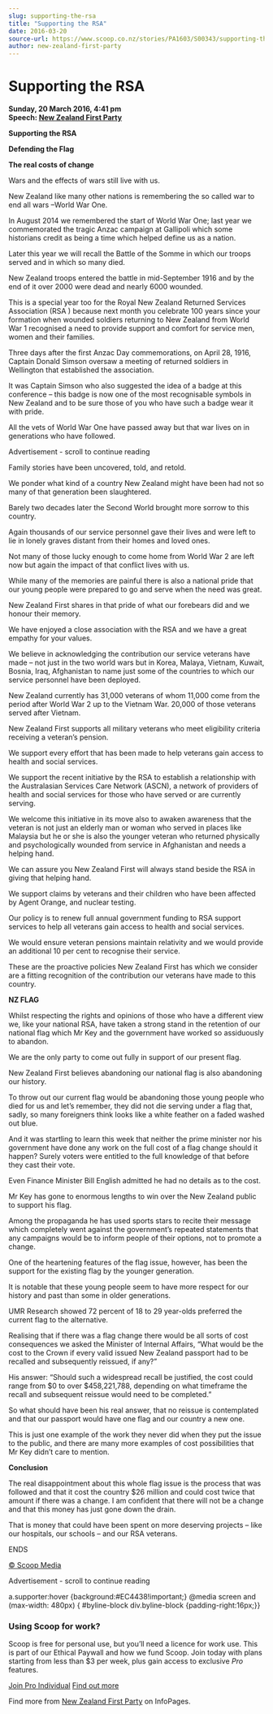 ```yaml
---
slug: supporting-the-rsa
title: "Supporting the RSA"
date: 2016-03-20
source-url: https://www.scoop.co.nz/stories/PA1603/S00343/supporting-the-rsa.htm
author: new-zealand-first-party
---
```

Supporting the RSA
==================

**Sunday, 20 March 2016, 4:41 pm**  
**Speech: [New Zealand First Party](https://info.scoop.co.nz/New_Zealand_First_Party)**

**Supporting the RSA**

**Defending the Flag**

**The real costs of change**

Wars and the effects of wars still live with us.

New Zealand like many other nations is remembering the so called war to end all wars –World War One.

In August 2014 we remembered the start of World War One; last year we commemorated the tragic Anzac campaign at Gallipoli which some historians credit as being a time which helped define us as a nation.

Later this year we will recall the Battle of the Somme in which our troops served and in which so many died.

New Zealand troops entered the battle in mid-September 1916 and by the end of it over 2000 were dead and nearly 6000 wounded.

This is a special year too for the Royal New Zealand Returned Services Association (RSA ) because next month you celebrate 100 years since your formation when wounded soldiers returning to New Zealand from World War 1 recognised a need to provide support and comfort for service men, women and their families.

Three days after the first Anzac Day commemorations, on April 28, 1916, Captain Donald Simson oversaw a meeting of returned soldiers in Wellington that established the association.

It was Captain Simson who also suggested the idea of a badge at this conference – this badge is now one of the most recognisable symbols in New Zealand and to be sure those of you who have such a badge wear it with pride.

All the vets of World War One have passed away but that war lives on in generations who have followed.

Advertisement - scroll to continue reading





Family stories have been uncovered, told, and retold.

We ponder what kind of a country New Zealand might have been had not so many of that generation been slaughtered.

Barely two decades later the Second World brought more sorrow to this country.

Again thousands of our service personnel gave their lives and were left to lie in lonely graves distant from their homes and loved ones.

Not many of those lucky enough to come home from World War 2 are left now but again the impact of that conflict lives with us.

While many of the memories are painful there is also a national pride that our young people were prepared to go and serve when the need was great.

New Zealand First shares in that pride of what our forebears did and we honour their memory.

We have enjoyed a close association with the RSA and we have a great empathy for your values.

We believe in acknowledging the contribution our service veterans have made – not just in the two world wars but in Korea, Malaya, Vietnam, Kuwait, Bosnia, Iraq, Afghanistan to name just some of the countries to which our service personnel have been deployed.

New Zealand currently has 31,000 veterans of whom 11,000 come from the period after World War 2 up to the Vietnam War. 20,000 of those veterans served after Vietnam.

New Zealand First supports all military veterans who meet eligibility criteria receiving a veteran’s pension.

We support every effort that has been made to help veterans gain access to health and social services.

We support the recent initiative by the RSA to establish a relationship with the Australasian Services Care Network (ASCN), a network of providers of health and social services for those who have served or are currently serving.

We welcome this initiative in its move also to awaken awareness that the veteran is not just an elderly man or woman who served in places like Malaysia but he or she is also the younger veteran who returned physically and psychologically wounded from service in Afghanistan and needs a helping hand.

We can assure you New Zealand First will always stand beside the RSA in giving that helping hand.

We support claims by veterans and their children who have been affected by Agent Orange, and nuclear testing.

Our policy is to renew full annual government funding to RSA support services to help all veterans gain access to health and social services.

We would ensure veteran pensions maintain relativity and we would provide an additional 10 per cent to recognise their service.

These are the proactive policies New Zealand First has which we consider are a fitting recognition of the contribution our veterans have made to this country.

**NZ FLAG**

Whilst respecting the rights and opinions of those who have a different view we, like your national RSA, have taken a strong stand in the retention of our national flag which Mr Key and the government have worked so assiduously to abandon.

We are the only party to come out fully in support of our present flag.

New Zealand First believes abandoning our national flag is also abandoning our history.

To throw out our current flag would be abandoning those young people who died for us and let’s remember, they did not die serving under a flag that, sadly, so many foreigners think looks like a white feather on a faded washed out blue.

And it was startling to learn this week that neither the prime minister nor his government have done any work on the full cost of a flag change should it happen? Surely voters were entitled to the full knowledge of that before they cast their vote.

Even Finance Minister Bill English admitted he had no details as to the cost.

Mr Key has gone to enormous lengths to win over the New Zealand public to support his flag.

Among the propaganda he has used sports stars to recite their message which completely went against the government’s repeated statements that any campaigns would be to inform people of their options, not to promote a change.

One of the heartening features of the flag issue, however, has been the support for the existing flag by the younger generation.

It is notable that these young people seem to have more respect for our history and past than some in older generations.

UMR Research showed 72 percent of 18 to 29 year-olds preferred the current flag to the alternative.

Realising that if there was a flag change there would be all sorts of cost consequences we asked the Minister of Internal Affairs, “What would be the cost to the Crown if every valid issued New Zealand passport had to be recalled and subsequently reissued, if any?”

His answer: “Should such a widespread recall be justified, the cost could range from $0 to over $458,221,788, depending on what timeframe the recall and subsequent reissue would need to be completed.”

So what should have been his real answer, that no reissue is contemplated and that our passport would have one flag and our country a new one.

This is just one example of the work they never did when they put the issue to the public, and there are many more examples of cost possibilities that Mr Key didn’t care to mention.

**Conclusion**

The real disappointment about this whole flag issue is the process that was followed and that it cost the country $26 million and could cost twice that amount if there was a change. I am confident that there will not be a change and that this money has just gone down the drain.

That is money that could have been spent on more deserving projects – like our hospitals, our schools – and our RSA veterans.

ENDS

[© Scoop Media](http://www.scoop.co.nz/about/terms.html)  

Advertisement - scroll to continue reading



a.supporter:hover {background:#EC4438!important;} @media screen and (max-width: 480px) { #byline-block div.byline-block {padding-right:16px;}}

### Using Scoop for work?

Scoop is free for personal use, but you’ll need a licence for work use. This is part of our Ethical Paywall and how we fund Scoop. Join today with plans starting from less than $3 per week, plus gain access to exclusive _Pro_ features.  
  
[Join Pro Individual](https://pro.scoop.co.nz/Individual/?from=ProIn24) [Find out more](https://pro.scoop.co.nz/using-scoop-for-work/?from=ProIn24)

Find more from [New Zealand First Party](https://info.scoop.co.nz/New_Zealand_First_Party) on InfoPages.